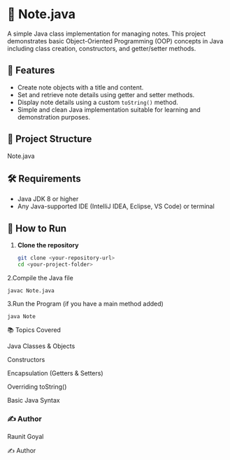 # 📓 Note.java

A simple Java class implementation for managing notes. This project demonstrates basic Object-Oriented Programming (OOP) concepts in Java including class creation, constructors, and getter/setter methods.

## 📌 Features

- Create note objects with a title and content.
- Set and retrieve note details using getter and setter methods.
- Display note details using a custom `toString()` method.
- Simple and clean Java implementation suitable for learning and demonstration purposes.

## 📂 Project Structure
  Note.java


## 🛠️ Requirements

- Java JDK 8 or higher
- Any Java-supported IDE (IntelliJ IDEA, Eclipse, VS Code) or terminal

## 🚀 How to Run

1. **Clone the repository**
   ```bash
   git clone <your-repository-url>
   cd <your-project-folder>

2.Compile the Java file

    javac Note.java

3.Run the Program (if you have a main method added)

    java Note


📚 Topics Covered

  Java Classes & Objects
  
  Constructors
  
  Encapsulation (Getters & Setters)
  
  Overriding toString()
  
  Basic Java Syntax

### ✍️ Author
  Raunit Goyal 

✍️ Author
